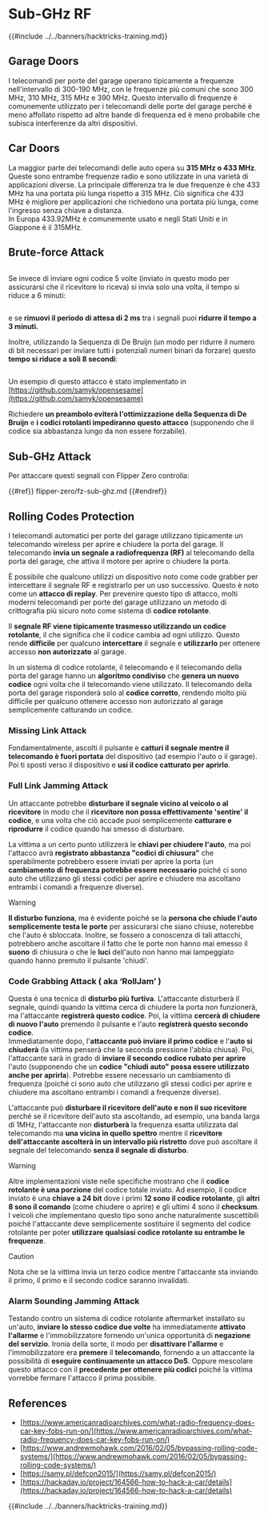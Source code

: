 # Sub-GHz RF

{{#include ../../banners/hacktricks-training.md}}

## Garage Doors

I telecomandi per porte del garage operano tipicamente a frequenze nell'intervallo di 300-190 MHz, con le frequenze più comuni che sono 300 MHz, 310 MHz, 315 MHz e 390 MHz. Questo intervallo di frequenze è comunemente utilizzato per i telecomandi delle porte del garage perché è meno affollato rispetto ad altre bande di frequenza ed è meno probabile che subisca interferenze da altri dispositivi.

## Car Doors

La maggior parte dei telecomandi delle auto opera su **315 MHz o 433 MHz**. Queste sono entrambe frequenze radio e sono utilizzate in una varietà di applicazioni diverse. La principale differenza tra le due frequenze è che 433 MHz ha una portata più lunga rispetto a 315 MHz. Ciò significa che 433 MHz è migliore per applicazioni che richiedono una portata più lunga, come l'ingresso senza chiave a distanza.\
In Europa 433.92MHz è comunemente usato e negli Stati Uniti e in Giappone è il 315MHz.

## **Brute-force Attack**

<figure><img src="../../images/image (1084).png" alt=""><figcaption></figcaption></figure>

Se invece di inviare ogni codice 5 volte (inviato in questo modo per assicurarsi che il ricevitore lo riceva) si invia solo una volta, il tempo si riduce a 6 minuti:

<figure><img src="../../images/image (622).png" alt=""><figcaption></figcaption></figure>

e se **rimuovi il periodo di attesa di 2 ms** tra i segnali puoi **ridurre il tempo a 3 minuti.**

Inoltre, utilizzando la Sequenza di De Bruijn (un modo per ridurre il numero di bit necessari per inviare tutti i potenziali numeri binari da forzare) questo **tempo si riduce a soli 8 secondi**:

<figure><img src="../../images/image (583).png" alt=""><figcaption></figcaption></figure>

Un esempio di questo attacco è stato implementato in [https://github.com/samyk/opensesame](https://github.com/samyk/opensesame)

Richiedere **un preambolo eviterà l'ottimizzazione della Sequenza di De Bruijn** e **i codici rotolanti impediranno questo attacco** (supponendo che il codice sia abbastanza lungo da non essere forzabile).

## Sub-GHz Attack

Per attaccare questi segnali con Flipper Zero controlla:

{{#ref}}
flipper-zero/fz-sub-ghz.md
{{#endref}}

## Rolling Codes Protection

I telecomandi automatici per porte del garage utilizzano tipicamente un telecomando wireless per aprire e chiudere la porta del garage. Il telecomando **invia un segnale a radiofrequenza (RF)** al telecomando della porta del garage, che attiva il motore per aprire o chiudere la porta.

È possibile che qualcuno utilizzi un dispositivo noto come code grabber per intercettare il segnale RF e registrarlo per un uso successivo. Questo è noto come un **attacco di replay**. Per prevenire questo tipo di attacco, molti moderni telecomandi per porte del garage utilizzano un metodo di crittografia più sicuro noto come sistema di **codice rotolante**.

Il **segnale RF viene tipicamente trasmesso utilizzando un codice rotolante**, il che significa che il codice cambia ad ogni utilizzo. Questo rende **difficile** per qualcuno **intercettare** il segnale e **utilizzarlo** per ottenere accesso **non autorizzato** al garage.

In un sistema di codice rotolante, il telecomando e il telecomando della porta del garage hanno un **algoritmo condiviso** che **genera un nuovo codice** ogni volta che il telecomando viene utilizzato. Il telecomando della porta del garage risponderà solo al **codice corretto**, rendendo molto più difficile per qualcuno ottenere accesso non autorizzato al garage semplicemente catturando un codice.

### **Missing Link Attack**

Fondamentalmente, ascolti il pulsante e **catturi il segnale mentre il telecomando è fuori portata** del dispositivo (ad esempio l'auto o il garage). Poi ti sposti verso il dispositivo e **usi il codice catturato per aprirlo**.

### Full Link Jamming Attack

Un attaccante potrebbe **disturbare il segnale vicino al veicolo o al ricevitore** in modo che il **ricevitore non possa effettivamente 'sentire' il codice**, e una volta che ciò accade puoi semplicemente **catturare e riprodurre** il codice quando hai smesso di disturbare.

La vittima a un certo punto utilizzerà le **chiavi per chiudere l'auto**, ma poi l'attacco avrà **registrato abbastanza "codici di chiusura"** che sperabilmente potrebbero essere inviati per aprire la porta (un **cambiamento di frequenza potrebbe essere necessario** poiché ci sono auto che utilizzano gli stessi codici per aprire e chiudere ma ascoltano entrambi i comandi a frequenze diverse).

> [!WARNING]
> **Il disturbo funziona**, ma è evidente poiché se la **persona che chiude l'auto semplicemente testa le porte** per assicurarsi che siano chiuse, noterebbe che l'auto è sbloccata. Inoltre, se fossero a conoscenza di tali attacchi, potrebbero anche ascoltare il fatto che le porte non hanno mai emesso il **suono** di chiusura o che le **luci** dell'auto non hanno mai lampeggiato quando hanno premuto il pulsante 'chiudi'.

### **Code Grabbing Attack ( aka ‘RollJam’ )**

Questa è una tecnica di **disturbo più furtiva**. L'attaccante disturberà il segnale, quindi quando la vittima cerca di chiudere la porta non funzionerà, ma l'attaccante **registrerà questo codice**. Poi, la vittima **cercerà di chiudere di nuovo l'auto** premendo il pulsante e l'auto **registrerà questo secondo codice**.\
Immediatamente dopo, l'**attaccante può inviare il primo codice** e l'**auto si chiuderà** (la vittima penserà che la seconda pressione l'abbia chiusa). Poi, l'attaccante sarà in grado di **inviare il secondo codice rubato per aprire** l'auto (supponendo che un **codice "chiudi auto" possa essere utilizzato anche per aprirla**). Potrebbe essere necessario un cambiamento di frequenza (poiché ci sono auto che utilizzano gli stessi codici per aprire e chiudere ma ascoltano entrambi i comandi a frequenze diverse).

L'attaccante può **disturbare il ricevitore dell'auto e non il suo ricevitore** perché se il ricevitore dell'auto sta ascoltando, ad esempio, una banda larga di 1MHz, l'attaccante non **disturberà** la frequenza esatta utilizzata dal telecomando ma **una vicina in quello spettro** mentre il **ricevitore dell'attaccante ascolterà in un intervallo più ristretto** dove può ascoltare il segnale del telecomando **senza il segnale di disturbo**.

> [!WARNING]
> Altre implementazioni viste nelle specifiche mostrano che il **codice rotolante è una porzione** del codice totale inviato. Ad esempio, il codice inviato è una **chiave a 24 bit** dove i primi **12 sono il codice rotolante**, gli **altri 8 sono il comando** (come chiudere o aprire) e gli ultimi 4 sono il **checksum**. I veicoli che implementano questo tipo sono anche naturalmente suscettibili poiché l'attaccante deve semplicemente sostituire il segmento del codice rotolante per poter **utilizzare qualsiasi codice rotolante su entrambe le frequenze**.

> [!CAUTION]
> Nota che se la vittima invia un terzo codice mentre l'attaccante sta inviando il primo, il primo e il secondo codice saranno invalidati.

### Alarm Sounding Jamming Attack

Testando contro un sistema di codice rotolante aftermarket installato su un'auto, **inviare lo stesso codice due volte** ha immediatamente **attivato l'allarme** e l'immobilizzatore fornendo un'unica opportunità di **negazione del servizio**. Ironia della sorte, il modo per **disattivare l'allarme** e l'immobilizzatore era **premere** il **telecomando**, fornendo a un attaccante la possibilità di **eseguire continuamente un attacco DoS**. Oppure mescolare questo attacco con il **precedente per ottenere più codici** poiché la vittima vorrebbe fermare l'attacco il prima possibile.

## References

- [https://www.americanradioarchives.com/what-radio-frequency-does-car-key-fobs-run-on/](https://www.americanradioarchives.com/what-radio-frequency-does-car-key-fobs-run-on/)
- [https://www.andrewmohawk.com/2016/02/05/bypassing-rolling-code-systems/](https://www.andrewmohawk.com/2016/02/05/bypassing-rolling-code-systems/)
- [https://samy.pl/defcon2015/](https://samy.pl/defcon2015/)
- [https://hackaday.io/project/164566-how-to-hack-a-car/details](https://hackaday.io/project/164566-how-to-hack-a-car/details)

{{#include ../../banners/hacktricks-training.md}}

